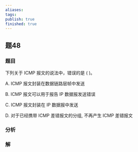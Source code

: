 ```yaml
---
aliases: 
tags: 
publish: true
finished: true
---
```

## 题48
### 题目
下列关于 ICMP 报文的说法中，错误的是 ( )。

A. ICMP 报文封装在数据链路层帧中发送

B. ICMP 报文可以用于报告 IP 数据报发送错误

C. ICMP 报文封装在 IP 数据报中发送

D. 对于已经携带 ICMP 差错报文的分组, 不再产生 ICMP 差错报文
### 分析

### 解
